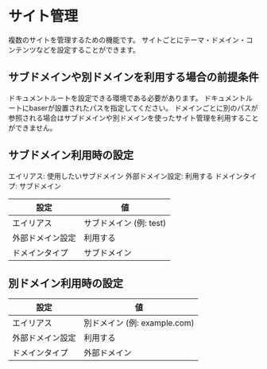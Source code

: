 # サイト管理

複数のサイトを管理するための機能です。
サイトごとにテーマ・ドメイン・コンテンツなどを設定することができます。

## サブドメインや別ドメインを利用する場合の前提条件

ドキュメントルートを設定できる環境である必要があります。
ドキュメントルートにbaserが設置されたパスを指定してください。
ドメインごとに別のパスが参照される場合はサブドメインや別ドメインを使ったサイト管理を利用することができません。

## サブドメイン利用時の設定

エイリアス: 使用したいサブドメイン
外部ドメイン設定: 利用する
ドメインタイプ: サブドメイン

設定             | 値
--               | --
エイリアス       | サブドメイン (例: test)
外部ドメイン設定 | 利用する
ドメインタイプ   | サブドメイン

## 別ドメイン利用時の設定

設定             | 値
--               | --
エイリアス       | 別ドメイン (例: example.com)
外部ドメイン設定 | 利用する
ドメインタイプ   | 外部ドメイン
